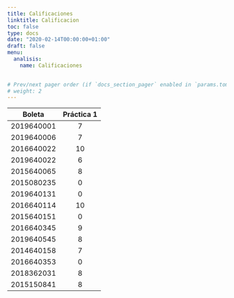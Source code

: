 ```yaml
---
title: Calificaciones
linktitle: Calificacion
toc: false
type: docs
date: "2020-02-14T00:00:00+01:00"
draft: false
menu:
  analisis:
    name: Calificaciones  

    
# Prev/next pager order (if `docs_section_pager` enabled in `params.toml`)
# weight: 2
---
```


| Boleta     | Práctica 1 |
|------------|:----------:|
| 2019640001 |      7     |
| 2019640006 |      7     |
| 2016640022 |     10     |
| 2019640022 |      6     |
| 2015640065 |      8     |
| 2015080235 |      0     |
| 2019640131 |      0     |
| 2016640114 |     10     |
| 2015640151 |      0     |
| 2016640345 |      9     |
| 2019640545 |      8     |
| 2014640158 |      7     |
| 2016640353 |      0     |
| 2018362031 |      8     |
| 2015150841 |      8     |
